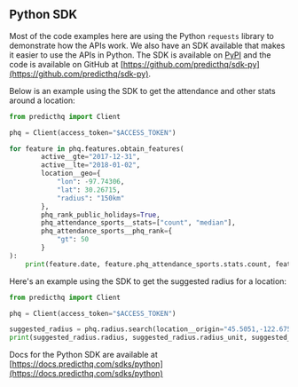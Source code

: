 ## Python SDK

Most of the code examples here are using the Python `requests` library to demonstrate how the APIs work. We also have an SDK available that makes it easier to use the APIs in Python. The SDK is available on [PyPI](https://pypi.org/project/predicthq/) and the code is available on GitHub at [https://github.com/predicthq/sdk-py](https://github.com/predicthq/sdk-py).

Below is an example using the SDK to get the attendance and other stats around a location:

```python
from predicthq import Client

phq = Client(access_token="$ACCESS_TOKEN")

for feature in phq.features.obtain_features(
        active__gte="2017-12-31",
        active__lte="2018-01-02",
        location__geo={
            "lon": -97.74306,
            "lat": 30.26715,
            "radius": "150km"
        },
        phq_rank_public_holidays=True,
        phq_attendance_sports__stats=["count", "median"],
        phq_attendance_sports__phq_rank={
            "gt": 50
        }
):
    print(feature.date, feature.phq_attendance_sports.stats.count, feature.phq_rank_public_holidays.rank_levels)

```

Here's an example using the SDK to get the suggested radius for a location:

```python
from predicthq import Client

phq = Client(access_token="$ACCESS_TOKEN")

suggested_radius = phq.radius.search(location__origin="45.5051,-122.6750")
print(suggested_radius.radius, suggested_radius.radius_unit, suggested_radius.location.to_dict())
```

Docs for the Python SDK are available at [https://docs.predicthq.com/sdks/python](https://docs.predicthq.com/sdks/python)
